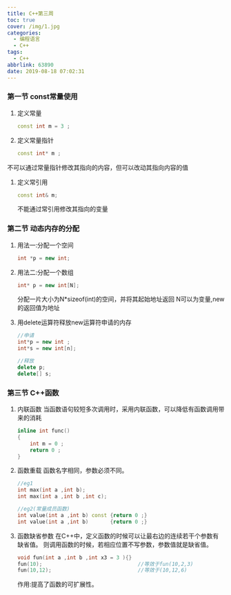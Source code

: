 ```yaml
---
title: C++第三周
toc: true
cover: /img/1.jpg
categories:
  - 编程语言
  - C++
tags:
  - C++
abbrlink: 63890
date: 2019-08-18 07:02:31
---
```


### 第一节 const常量使用

1. 定义常量<!-- more -->

   ```c++
   const int m = 3 ;
   ```

2. 定义常量指针

   ```c++
   const int* m ;
   ```

不可以通过常量指针修改其指向的内容，但可以改动其指向内容的值

1. 定义常引用

   ```c++
   const int& m;
   ```

   不能通过常引用修改其指向的变量

### 第二节 动态内存的分配

1. 用法一:分配一个空间

   ```c++
   int *p = new int;
   ```

2. 用法二:分配一个数组

   ```c++
   int* p = new int[N];
   ```

   分配一片大小为N*sizeof(int)的空间，并将其起始地址返回
   N可以为变量,new的返回值为地址

3. 用delete运算符释放new运算符申请的内存

   ```c++
   //申请 
   int*p = new int ;
   int*s = new int[n];
   
   //释放
   delete p;
   delete[] s;
   ```

### 第三节 C++函数

1. 内联函数
   当函数语句较短多次调用时，采用内联函数，可以降低有函数调用带来的消耗

   ```c++
   inline int func()
   {
       int m = 0 ;
       return 0 ;
   }
   ```

2. 函数重载
   函数名字相同，参数必须不同。

   ```c++
   //eg1
   int max(int a ,int b);
   int max(int a ,int b ,int c);
   
   //eg2(常量成员函数)
   int value(int a ,int b) const {return 0 ;}
   int value(int a ,int b)       {return 0 ;}
   ```

3. 函数缺省参数
   在C++中，定义函数的时候可以让最右边的连续若干个参数有缺省值。
   则调用函数的时候，若相应位置不写参数，参数值就是缺省值。

   ```c++
   void fun(int a ,int b ,int x3 = 3 ){}
   fun(10);                               //等效于fun(10,2,3)
   fun(10,12);                            //等效于(10,12,6)
   ```

   作用:提高了函数的可扩展性。
